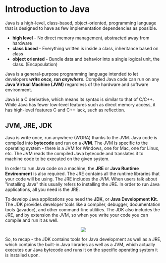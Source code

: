 # Introduction to Java
Java is a high-level, class-based, object-oriented, programming language that is designed to have as few implementation dependencies as possible. 
 - **high level** - No direct memory management, abstracted away from hardware
 - **class based** - Everything written is inside a class, inheritance based on class
 - **object oriented** - Bundle data and behavior into a single logical unit, the class. (Encapsulation)

Java is a general-purpose programming language intended to let developers ***write once, run anywhere***. Compiled Java code can run on any **Java Virtual Machine (JVM)** regardless of the hardware and software environment.  
  
Java is a C derivative, which means its syntax is similar to that of C/C++. While Java has fewer low-level features such as direct memory access, it has high-level features C and C++ lack, such as reflection.  
  
## JVM, JRE, JDK
Java is write once, run anywhere (WORA) thanks to the JVM. Java code is compiled into **bytecode** and run on a **JVM**. The JVM is specific to the operating system - there is a JVM for Windows, one for Mac, one for Linux, etc. The JVM reads the compiled Java bytecode and translates it to machine code to be executed on the given system.
  
In order to run Java code on a machine, the **JRE** or **Java Runtime Environment** is also required. The JRE contains all the runtime libraries that your code will be using. The JRE includes the JVM. When users talk about "installing Java" this usually refers to installing the JRE. In order to run Java applications, all you need is the JRE.
  
To develop Java applications you need the **JDK**, or **Java Development Kit**. The JDK provides developer tools like a compiler, debugger, documentation tools (javadoc), and other command-line utilities. The JDK also includes the JRE, and by extension the JVM, so when you write your code you can compile and run it as well. 
  
  
<div align="center"><img src="https://raw.githubusercontent.com/LiquidLessonPlans/Full_Stack_Java_Extended_4_1/main/JDK_JRE_JVM.PNG"> </div>
  
  
So, to recap - the JDK contains tools for Java development as well as a JRE, which contains the built-in Java libraries as well as a JVM, which actually executes our Java bytecode and runs it on the specific operating system it is installed upon.
